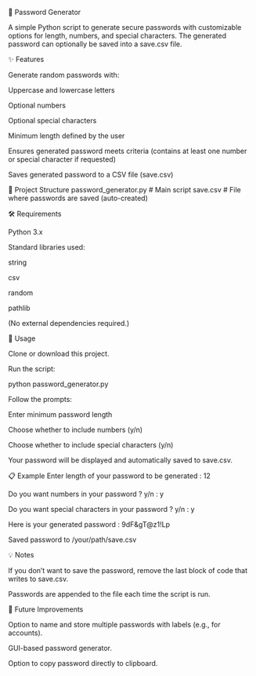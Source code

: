 🔐 Password Generator

A simple Python script to generate secure passwords with customizable options for length, numbers, and special characters. The generated password can optionally be saved into a save.csv file.

✨ Features

Generate random passwords with:

Uppercase and lowercase letters

Optional numbers

Optional special characters

Minimum length defined by the user

Ensures generated password meets criteria (contains at least one number or special character if requested)

Saves generated password to a CSV file (save.csv)

📂 Project Structure
password_generator.py   # Main script
save.csv                # File where passwords are saved (auto-created)

🛠 Requirements

Python 3.x

Standard libraries used:

string

csv

random

pathlib

(No external dependencies required.)

🚀 Usage

Clone or download this project.

Run the script:

python password_generator.py


Follow the prompts:

Enter minimum password length

Choose whether to include numbers (y/n)

Choose whether to include special characters (y/n)

Your password will be displayed and automatically saved to save.csv.

📋 Example
Enter length of your password to be generated : 12

Do you want numbers in your password ? y/n : y

Do you want special characters in your password ? y/n : y

Here is your generated password :  9dF&gT@z1!Lp

Saved password to  /your/path/save.csv

💡 Notes

If you don’t want to save the password, remove the last block of code that writes to save.csv.

Passwords are appended to the file each time the script is run.

🔮 Future Improvements

Option to name and store multiple passwords with labels (e.g., for accounts).

GUI-based password generator.

Option to copy password directly to clipboard.